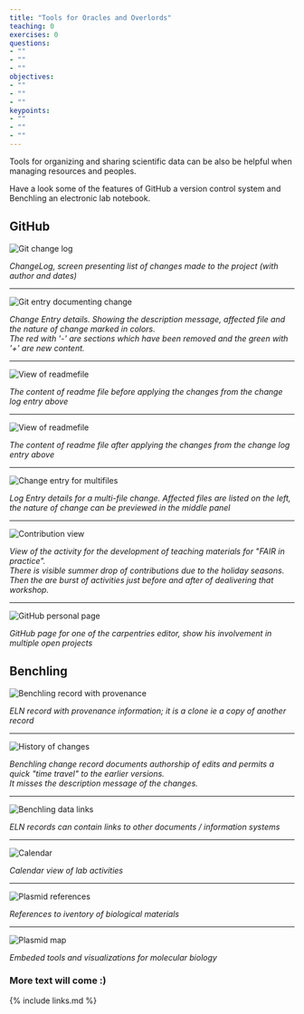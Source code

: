```yaml
---
title: "Tools for Oracles and Overlords"
teaching: 0
exercises: 0
questions:
- ""
- ""
- ""
objectives:
- ""
- ""
- ""
keypoints:
- ""
- ""
- ""
---
```


Tools for organizing and sharing scientific data can be also be helpful when
managing resources and peoples.

Have a look some of the features of GitHub a version control system and Benchling an electronic
lab notebook.

## GitHub

![Git change log](../tools_screenshots/Git-ChangeLog.png)

*ChangeLog, screen presenting list of changes made to the project (with author and dates)*

----
![Git entry documenting change](../tools_screenshots/Git-Change-OneFile.png)

*Change Entry details. Showing the description message, affected file and the nature of change marked in colors.  
The red with '-' are sections which have been removed and the green with '+' are new content.*

----
![View of readmefile](../tools_screenshots/Git-Change-Before.png)

*The content of readme file before applying the changes from the change log entry above*

----
![View of readmefile](../tools_screenshots/Git-Change-After.png)

*The content of readme file after applying the changes from the change log entry above*

----
![Change entry for multifiles](../tools_screenshots/Git-Change-MultiFiles.png)

*Log Entry details for a multi-file change. Affected files are listed on the left, the nature of change can be previewed
in the middle panel*

----
![Contribution view](../tools_screenshots/Git-Contributions.png)

*View of the activity for the development of teaching materials for "FAIR in practice".  
There is visible summer drop of contributions due to the holiday seasons.
Then the are burst of activities just before and after of dealivering that workshop.*

----
![GitHub personal page](../tools_screenshots/Git-TH-presence.png)

*GitHub page for one of the carpentries editor, show his involvement in multiple open projects*

## Benchling

![Benchling record with provenance](../tools_screenshots/Benchling-Clone.png)

*ELN record with provenance information; it is a clone ie a copy of another record*

----
![History of changes](../tools_screenshots/Benchling-History.png)

*Benchling change record documents authorship of edits and permits a quick "time travel" to the earlier versions.  
It misses the description message of the changes.*

----
![Benchling data links](../tools_screenshots/Benchling-Admin-Links.png)

*ELN records can contain links to other documents / information systems*

----
![Calendar](../tools_screenshots/Benchling-Calendar.png)

*Calendar view of lab activities*

----
![Plasmid references](../tools_screenshots/Benchling-Plasmids.png)

*References to iventory of biological materials*

----
![Plasmid map](../tools_screenshots/Benchling-Plasmids-Map.png)

*Embeded tools and visualizations for molecular biology*





### More text will come :)





{% include links.md %}
